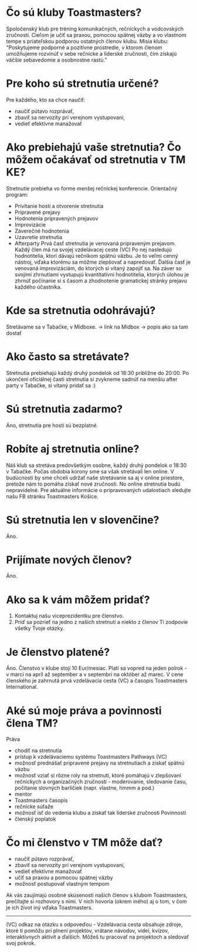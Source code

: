 # Čo sú kluby Toastmasters?
Spoločenský klub pre tréning komunikačných, rečníckych a vodcovských zručností. Cieľom je učiť sa praxou, pomocou spätnej väzby a vo vlastnom tempe s priateľskou podporou ostatných členov klubu.
Misia klubu: "Poskytujeme podporné a pozitívne prostredie, v ktorom členom umožňujeme rozvinúť v sebe rečnícke a líderské zručnosti, čím získajú väčšie sebavedomie a osobnostne rastú."

# Pre koho sú stretnutia určené?
Pre každého, kto sa chce naučiť:
- naučiť pútavo rozprávať, 
- zbaviť sa nervozity pri verejnom vystupovaní,
- vedieť efektívne manažovať

# Ako prebiehajú vaše stretnutia? Čo môžem očakávať od stretnutia v TM KE?
Stretnutie prebieha vo forme menšej rečníckej konferencie.
Orientačný program: 
- Privítanie hostí a otvorenie stretnutia
- Pripravené prejavy
- Hodnotenia pripravených prejavov
- Improvizácie
- Záverečné hodnotenia
- Uzavretie stretnutia
- Afterparty 
Prvá časť stretnutia je venovaná pripraveným prejavom. Každý člen má na svojej vzdelávacej ceste (VC)
Po nej nasledujú hodnotitelia, ktorí dávajú rečníkom spätnú väzbu. Je to veľmi cenný nástroj, vďaka ktorému sa môžme zlepšovať a napredovať.
Ďalšia časť je venovaná improvizáciám, do ktorých si vítaný zapojiť sa. 
Na záver so svojimi zhrnutiami vystupujú kvantitatívni hodnotitelia, ktorých úlohou je zhrnúť počínanie si s časom a zhodnotenie gramatickej stránky prejavu každého účastníka.

# Kde sa stretnutia odohrávajú?
Stretávame sa v Tabačke, v Midboxe. 
-> link na Midbox
-> popis ako sa tam dostať

# Ako často sa stretávate?
Stretnutia prebiehajú každý druhý pondelok od 18:30 približne do 20:00. Po ukončení oficiálnej časti stretnutia si zvykneme sadnúť na menšiu after party v Tabačke, si vítaný pridať sa :)

# Sú stretnutia zadarmo?
Áno, stretnutia pre hostí sú bezplatné.

# Robíte aj stretnutia online?
Náš klub sa stretáva predovšetkým osobne, každý druhý pondelok o 18:30 v Tabačke. Počas obdobia korony sme sa však stretávali len online. V budúcnosti by sme chceli udržať naše stretávanie sa aj v online priestore, pretože nám to pomáha získať nové zručnosti. No online stretnutia budú nepravidelné. Pre aktuálne informácie o pripravovaných udalostiach sledujte našu FB stránku Toastmasters Košice.

# Sú stretnutia len v slovenčine?
Áno.

# Prijímate nových členov?
Áno.

# Ako sa k vám  môžem pridať?
1. Kontaktuj našu viceprezidentku pre členstvo.
2. Príď sa pozrieť na jedno z našich stretnutí a niekto z členov Ti zodpovie všetky Tvoje otázky.

# Je členstvo platené?
Áno. Členstvo v klube stojí 10 Eur/mesiac. Platí sa vopred na jeden polrok - v marci na apríl až september a v septembri na október až marec.
V cene členského je zahrnutá prvá vzdelávacia cesta (VC) a časopis Toastmasters International.

# Aké sú moje práva a povinnosti člena TM?
Práva
- chodiť na stretnutia
- prístup k vzdelávaciemu systému Toastmasters Pathways (VC)
- možnosť prednášať pripravené prejavy na stretnutiach a získať spätnú väzbu
- možnosť vziať si rôzne roly na stretnutí, ktoré pomáhajú v zlepšovaní rečníckych a organizačných zručností - moderovanie, sledovanie času, počítanie slovných barličiek (napr. vlastne, hmmm a pod.)
- mentor
- Toastmasters časopis
- rečnícke súťaže
- možnosť ísť do vedenia klubu a získať tak líderské zručnosti
Povinnosti
- členský poplatok

# Čo mi členstvo v TM môže dať?
- naučiť pútavo rozprávať, 
- zbaviť sa nervozity pri verejnom vystupovaní,
- vedieť efektívne manažovať
- učiť sa praxou a pomocou spätnej väzby
- možnosť postupovať vlastným tempom

Ak vás zaujímajú osobné skúsenosti našich členov s klubom Toastmasters, prečítajte si rozhovory s nimi. V nich hovoria (okrem iného) aj o tom, v čom je ich život iný vďaka Toastmasters.

--------
(VC) odkaz na otázku s odpoveďou - Vzdelávacia cesta obsahuje zdroje, ktoré ti pomôžu pri plnení projektov, vrátane návodov, videí, kvízov, interaktívnych aktivít a ďalších. Môžeš tu pracovať na projektoch a sledovať svoj pokrok.